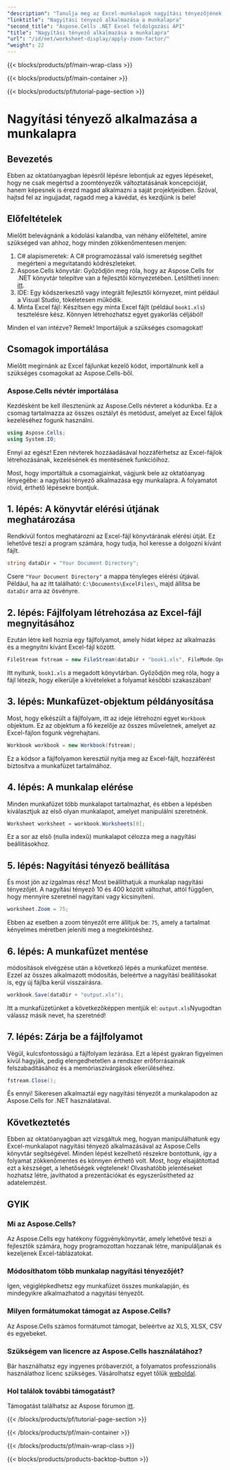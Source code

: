 ```yaml
---
"description": "Tanulja meg az Excel-munkalapok nagyítási tényezőjének beállítását az Aspose.Cells for .NET segítségével. Lépésről lépésre útmutató a jobb olvashatóság és adatmegjelenítés érdekében."
"linktitle": "Nagyítási tényező alkalmazása a munkalapra"
"second_title": "Aspose.Cells .NET Excel feldolgozási API"
"title": "Nagyítási tényező alkalmazása a munkalapra"
"url": "/id/net/worksheet-display/apply-zoom-factor/"
"weight": 22
---
```


{{< blocks/products/pf/main-wrap-class >}}

{{< blocks/products/pf/main-container >}}

{{< blocks/products/pf/tutorial-page-section >}}

# Nagyítási tényező alkalmazása a munkalapra

## Bevezetés

Ebben az oktatóanyagban lépésről lépésre lebontjuk az egyes lépéseket, hogy ne csak megértsd a zoomtényezők változtatásának koncepcióját, hanem képesnek is érezd magad alkalmazni a saját projektjeidben. Szóval, hajtsd fel az ingujjadat, ragadd meg a kávédat, és kezdjünk is bele!

## Előfeltételek

Mielőtt belevágnánk a kódolási kalandba, van néhány előfeltétel, amire szükséged van ahhoz, hogy minden zökkenőmentesen menjen:

1. C# alapismeretek: A C# programozással való ismeretség segíthet megérteni a megvitatandó kódrészleteket.
2. Aspose.Cells könyvtár: Győződjön meg róla, hogy az Aspose.Cells for .NET könyvtár telepítve van a fejlesztői környezetében. Letöltheti innen: [itt](https://releases.aspose.com/cells/net/).
3. IDE: Egy kódszerkesztő vagy integrált fejlesztői környezet, mint például a Visual Studio, tökéletesen működik.
4. Minta Excel fájl: Készítsen egy minta Excel fájlt (például `book1.xls`) tesztelésre kész. Könnyen létrehozhatsz egyet gyakorlás céljából!

Minden el van intézve? Remek! Importáljuk a szükséges csomagokat!

## Csomagok importálása

Mielőtt megírnánk az Excel fájlunkat kezelő kódot, importálnunk kell a szükséges csomagokat az Aspose.Cells-ből. 

### Aspose.Cells névtér importálása

Kezdésként be kell illesztenünk az Aspose.Cells névteret a kódunkba. Ez a csomag tartalmazza az összes osztályt és metódust, amelyet az Excel fájlok kezeléséhez fogunk használni.

```csharp
using Aspose.Cells;
using System.IO;
```

Ennyi az egész! Ezen névterek hozzáadásával hozzáférhetsz az Excel-fájlok létrehozásának, kezelésének és mentésének funkcióihoz.

Most, hogy importáltuk a csomagjainkat, vágjunk bele az oktatóanyag lényegébe: a nagyítási tényező alkalmazása egy munkalapra. A folyamatot rövid, érthető lépésekre bontjuk.

## 1. lépés: A könyvtár elérési útjának meghatározása

Rendkívül fontos meghatározni az Excel-fájl könyvtárának elérési útját. Ez lehetővé teszi a program számára, hogy tudja, hol keresse a dolgozni kívánt fájlt.

```csharp
string dataDir = "Your Document Directory";
```

Csere `"Your Document Directory"` a mappa tényleges elérési útjával. Például, ha az itt található: `C:\Documents\ExcelFiles\`, majd állítsa be `dataDir` arra az ösvényre.

## 2. lépés: Fájlfolyam létrehozása az Excel-fájl megnyitásához

Ezután létre kell hoznia egy fájlfolyamot, amely hidat képez az alkalmazás és a megnyitni kívánt Excel-fájl között.

```csharp
FileStream fstream = new FileStream(dataDir + "book1.xls", FileMode.Open);
```

Itt nyitunk, `book1.xls` a megadott könyvtárban. Győződjön meg róla, hogy a fájl létezik, hogy elkerülje a kivételeket a folyamat későbbi szakaszában!

## 3. lépés: Munkafüzet-objektum példányosítása

Most, hogy elkészült a fájlfolyam, itt az ideje létrehozni egyet `Workbook` objektum. Ez az objektum a fő kezelője az összes műveletnek, amelyet az Excel-fájlon fogunk végrehajtani.

```csharp
Workbook workbook = new Workbook(fstream);
```

Ez a kódsor a fájlfolyamon keresztül nyitja meg az Excel-fájlt, hozzáférést biztosítva a munkafüzet tartalmához.

## 4. lépés: A munkalap elérése

Minden munkafüzet több munkalapot tartalmazhat, és ebben a lépésben kiválasztjuk az első olyan munkalapot, amelyet manipulálni szeretnénk.

```csharp
Worksheet worksheet = workbook.Worksheets[0];
```

Ez a sor az első (nulla indexű) munkalapot célozza meg a nagyítási beállításokhoz.

## 5. lépés: Nagyítási tényező beállítása

És most jön az izgalmas rész! Most beállíthatjuk a munkalap nagyítási tényezőjét. A nagyítási tényező 10 és 400 között változhat, attól függően, hogy mennyire szeretnél nagyítani vagy kicsinyíteni.

```csharp
worksheet.Zoom = 75;
```

Ebben az esetben a zoom tényezőt erre állítjuk be: `75`, amely a tartalmat kényelmes méretben jeleníti meg a megtekintéshez.

## 6. lépés: A munkafüzet mentése

módosítások elvégzése után a következő lépés a munkafüzet mentése. Ezzel az összes alkalmazott módosítás, beleértve a nagyítási beállításokat is, egy új fájlba kerül visszaírásra.

```csharp
workbook.Save(dataDir + "output.xls");
```

Itt a munkafüzetünket a következőképpen mentjük el: `output.xls`Nyugodtan válassz másik nevet, ha szeretnéd!

## 7. lépés: Zárja be a fájlfolyamot

Végül, kulcsfontosságú a fájlfolyam lezárása. Ezt a lépést gyakran figyelmen kívül hagyják, pedig elengedhetetlen a rendszer erőforrásainak felszabadításához és a memóriaszivárgások elkerüléséhez.

```csharp
fstream.Close();
```

És ennyi! Sikeresen alkalmaztál egy nagyítási tényezőt a munkalapodon az Aspose.Cells for .NET használatával. 

## Következtetés

Ebben az oktatóanyagban azt vizsgáltuk meg, hogyan manipulálhatunk egy Excel-munkalapot nagyítási tényező alkalmazásával az Aspose.Cells könyvtár segítségével. Minden lépést kezelhető részekre bontottunk, így a folyamat zökkenőmentes és könnyen érthető volt. Most, hogy elsajátítottad ezt a készséget, a lehetőségek végtelenek! Olvashatóbb jelentéseket hozhatsz létre, javíthatod a prezentációkat és egyszerűsítheted az adatelemzést.

## GYIK

### Mi az Aspose.Cells?  
Az Aspose.Cells egy hatékony függvénykönyvtár, amely lehetővé teszi a fejlesztők számára, hogy programozottan hozzanak létre, manipuláljanak és kezeljenek Excel-táblázatokat.

### Módosíthatom több munkalap nagyítási tényezőjét?  
Igen, végiglépkedhetsz egy munkafüzet összes munkalapján, és mindegyikre alkalmazhatod a nagyítási tényezőt.

### Milyen formátumokat támogat az Aspose.Cells?  
Az Aspose.Cells számos formátumot támogat, beleértve az XLS, XLSX, CSV és egyebeket.

### Szükségem van licencre az Aspose.Cells használatához?  
Bár használhatsz egy ingyenes próbaverziót, a folyamatos professzionális használathoz licenc szükséges. Vásárolhatsz egyet tőlük [weboldal](https://purchase.aspose.com/buy).

### Hol találok további támogatást?  
Támogatást találhatsz az Aspose fórumon [itt](https://forum.aspose.com/c/cells/9).



{{< /blocks/products/pf/tutorial-page-section >}}

{{< /blocks/products/pf/main-container >}}

{{< /blocks/products/pf/main-wrap-class >}}

{{< blocks/products/products-backtop-button >}}